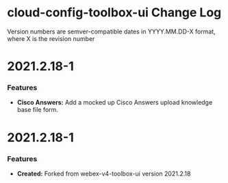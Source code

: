 # cloud-config-toolbox-ui Change Log

Version numbers are semver-compatible dates in YYYY.MM.DD-X format,
where X is the revision number

# 2021.2.18-1

### Features
* **Cisco Answers:** Add a mocked up Cisco Answers upload knowledge base file
form.


# 2021.2.18-1

### Features
* **Created:** Forked from webex-v4-toolbox-ui version 2021.2.18